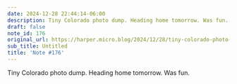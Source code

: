 ```yaml
---
date: 2024-12-28 22:44:14-06:00
description: Tiny Colorado photo dump. Heading home tomorrow. Was fun.
draft: false
note_id: 176
original_url: https://harper.micro.blog/2024/12/28/tiny-colorado-photo-dump-heading.html
sub_title: Untitled
title: 'Note #176'
---
```


Tiny Colorado photo dump. Heading home tomorrow. Was fun.